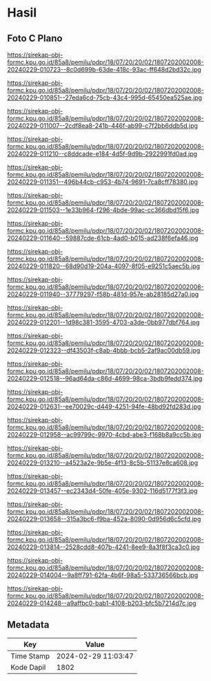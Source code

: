 # Hasil

## Foto C Plano

https://sirekap-obj-formc.kpu.go.id/85a8/pemilu/pdpr/18/07/20/20/02/1807202002008-20240229-010723--8c0d699b-63de-418c-93ac-ff648d2bd32c.jpg

https://sirekap-obj-formc.kpu.go.id/85a8/pemilu/pdpr/18/07/20/20/02/1807202002008-20240229-010851--27eda6cd-75cb-43c4-995d-65450ea525ae.jpg

https://sirekap-obj-formc.kpu.go.id/85a8/pemilu/pdpr/18/07/20/20/02/1807202002008-20240229-011007--2cdf8ea8-241b-446f-ab99-c7f2bb6ddb5d.jpg

https://sirekap-obj-formc.kpu.go.id/85a8/pemilu/pdpr/18/07/20/20/02/1807202002008-20240229-011210--c8ddcade-e184-4d5f-9d9b-2922991fd0ad.jpg

https://sirekap-obj-formc.kpu.go.id/85a8/pemilu/pdpr/18/07/20/20/02/1807202002008-20240229-011351--496b44cb-c953-4b74-9691-7ca8cff78380.jpg

https://sirekap-obj-formc.kpu.go.id/85a8/pemilu/pdpr/18/07/20/20/02/1807202002008-20240229-011503--1e33b964-f296-4bde-99ac-cc366dbd15f6.jpg

https://sirekap-obj-formc.kpu.go.id/85a8/pemilu/pdpr/18/07/20/20/02/1807202002008-20240229-011640--59887cde-61cb-4ad0-b015-ad238f6efa46.jpg

https://sirekap-obj-formc.kpu.go.id/85a8/pemilu/pdpr/18/07/20/20/02/1807202002008-20240229-011820--68d90d19-204a-4097-8f05-e9251c5aec5b.jpg

https://sirekap-obj-formc.kpu.go.id/85a8/pemilu/pdpr/18/07/20/20/02/1807202002008-20240229-011940--37779297-f58b-481d-957e-ab28185d27a0.jpg

https://sirekap-obj-formc.kpu.go.id/85a8/pemilu/pdpr/18/07/20/20/02/1807202002008-20240229-012201--1d98c381-3595-4703-a3de-0bb977dbf764.jpg

https://sirekap-obj-formc.kpu.go.id/85a8/pemilu/pdpr/18/07/20/20/02/1807202002008-20240229-012323--df43503f-c8ab-4bbb-bcb5-2af9ac00db59.jpg

https://sirekap-obj-formc.kpu.go.id/85a8/pemilu/pdpr/18/07/20/20/02/1807202002008-20240229-012518--96ad64da-c86d-4699-98ca-3bdb9fedd374.jpg

https://sirekap-obj-formc.kpu.go.id/85a8/pemilu/pdpr/18/07/20/20/02/1807202002008-20240229-012631--ee70029c-d449-4251-94fe-48bd92fd283d.jpg

https://sirekap-obj-formc.kpu.go.id/85a8/pemilu/pdpr/18/07/20/20/02/1807202002008-20240229-012958--ac99799c-9970-4cbd-abe3-f168b8a9cc5b.jpg

https://sirekap-obj-formc.kpu.go.id/85a8/pemilu/pdpr/18/07/20/20/02/1807202002008-20240229-013210--a4523a2e-9b5e-4f13-8c5b-51137e8ca608.jpg

https://sirekap-obj-formc.kpu.go.id/85a8/pemilu/pdpr/18/07/20/20/02/1807202002008-20240229-013457--ec2343d4-50fe-405e-9302-116d5177f3f3.jpg

https://sirekap-obj-formc.kpu.go.id/85a8/pemilu/pdpr/18/07/20/20/02/1807202002008-20240229-013658--315a3bc6-f9ba-452a-8090-0d956d6c5cfd.jpg

https://sirekap-obj-formc.kpu.go.id/85a8/pemilu/pdpr/18/07/20/20/02/1807202002008-20240229-013814--2528cdd8-407b-4241-8ee9-8a3f8f3ca3c0.jpg

https://sirekap-obj-formc.kpu.go.id/85a8/pemilu/pdpr/18/07/20/20/02/1807202002008-20240229-014004--9a8ff791-62fa-4b6f-98a5-533736566bcb.jpg

https://sirekap-obj-formc.kpu.go.id/85a8/pemilu/pdpr/18/07/20/20/02/1807202002008-20240229-014248--a9affbc0-bab1-4108-b203-bfc5b7214d7c.jpg


## Metadata

| Key        | Value               |
| ---------- | ------------------- |
| Time Stamp | 2024-02-29 11:03:47 |
| Kode Dapil | 1802                |



